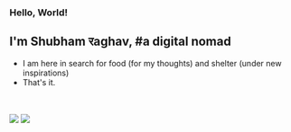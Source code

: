 ### Hello, World!
## I'm Shubham रaghav, #a digital nomad
- I am here in search for food (for my thoughts) and shelter (under new inspirations)
- That's it.
<br />
<br />
<img src="https://github-readme-stats.vercel.app/api?username=RaghavShubham&&show_icons=true&count_private=true&theme=radical"/>

<img src="https://github-readme-streak-stats.herokuapp.com/?user=RaghavShubham&theme=radical"/>
